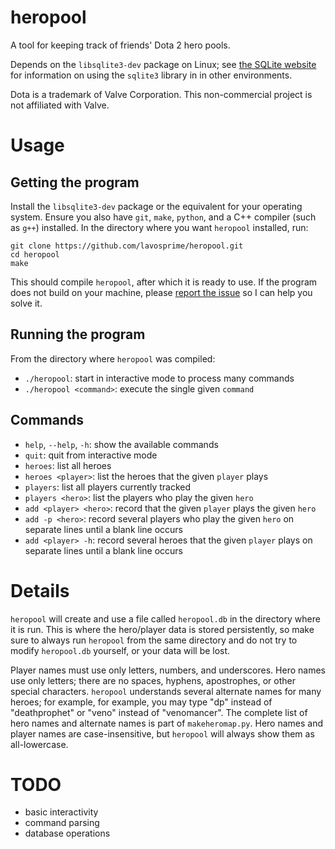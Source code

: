 heropool
========

A tool for keeping track of friends' Dota 2 hero pools.

Depends on the `libsqlite3-dev` package on Linux; see
[the SQLite website](http://sqlite.org/quickstart.html) for information on using
the `sqlite3` library in in other environments.

Dota is a trademark of Valve Corporation. This non-commercial project is not
affiliated with Valve.

Usage
=====

Getting the program
-------------------

Install the `libsqlite3-dev` package or the equivalent for your operating
system. Ensure you also have `git`, `make`, `python`, and a C++ compiler (such
as `g++`) installed. In the directory where you want `heropool` installed, run:

    git clone https://github.com/lavosprime/heropool.git
    cd heropool
    make

This should compile `heropool`, after which it is ready to use. If the program
does not build on your machine, please
[report the issue](https://github.com/lavosprime/heropool/issues) so I can help
you solve it.

Running the program
-------------------

From the directory where `heropool` was compiled:

- `./heropool`: start in interactive mode to process many commands
- `./heropool <command>`: execute the single given `command`

Commands
--------

- `help`, `--help`, `-h`: show the available commands
- `quit`: quit from interactive mode
- `heroes`: list all heroes
- `heroes <player>`: list the heroes that the given `player` plays
- `players`: list all players currently tracked
- `players <hero>`: list the players who play the given `hero`
- `add <player> <hero>`:  record that the given `player` plays the given `hero`
- `add -p <hero>`: record several players who play the given `hero` on separate
  lines until a blank line occurs
- `add <player> -h`: record several heroes that the given `player` plays on
  separate lines until a blank line occurs

Details
=======

`heropool` will create and use a file called `heropool.db` in the directory
where it is run. This is where the hero/player data is stored persistently, so
make sure to always run `heropool` from the same directory and do not try to
modify `heropool.db` yourself, or your data will be lost.

Player names must use only letters, numbers, and underscores. Hero names use
only letters; there are no spaces, hyphens, apostrophes, or other special
characters. `heropool` understands several alternate names for many heroes; for
example, for example, you may type "dp" instead of "deathprophet" or "veno"
instead of "venomancer". The complete list of hero names and alternate names is
part of `makeheromap.py`. Hero names and player names are case-insensitive, but
`heropool` will always show them as all-lowercase.

TODO
====

- basic interactivity
- command parsing
- database operations
